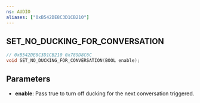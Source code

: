 ```yaml
---
ns: AUDIO
aliases: ["0xB542DE8C3D1CB210"]
---
```

## SET_NO_DUCKING_FOR_CONVERSATION

```c
// 0xB542DE8C3D1CB210 0x789D8C6C
void SET_NO_DUCKING_FOR_CONVERSATION(BOOL enable);
```


## Parameters
* **enable**: Pass true to turn off ducking for the next conversation triggered.


